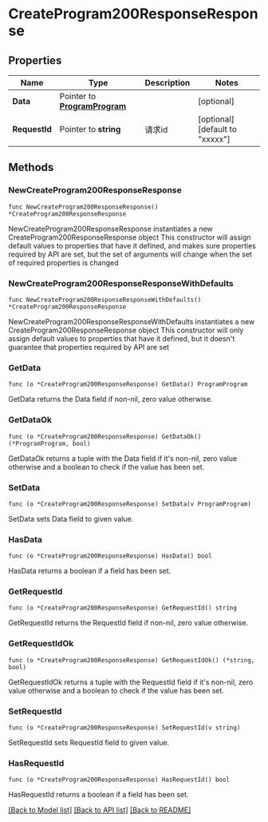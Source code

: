# CreateProgram200ResponseResponse

## Properties

Name | Type | Description | Notes
------------ | ------------- | ------------- | -------------
**Data** | Pointer to [**ProgramProgram**](ProgramProgram.md) |  | [optional] 
**RequestId** | Pointer to **string** | 请求id | [optional] [default to "xxxxx"]

## Methods

### NewCreateProgram200ResponseResponse

`func NewCreateProgram200ResponseResponse() *CreateProgram200ResponseResponse`

NewCreateProgram200ResponseResponse instantiates a new CreateProgram200ResponseResponse object
This constructor will assign default values to properties that have it defined,
and makes sure properties required by API are set, but the set of arguments
will change when the set of required properties is changed

### NewCreateProgram200ResponseResponseWithDefaults

`func NewCreateProgram200ResponseResponseWithDefaults() *CreateProgram200ResponseResponse`

NewCreateProgram200ResponseResponseWithDefaults instantiates a new CreateProgram200ResponseResponse object
This constructor will only assign default values to properties that have it defined,
but it doesn't guarantee that properties required by API are set

### GetData

`func (o *CreateProgram200ResponseResponse) GetData() ProgramProgram`

GetData returns the Data field if non-nil, zero value otherwise.

### GetDataOk

`func (o *CreateProgram200ResponseResponse) GetDataOk() (*ProgramProgram, bool)`

GetDataOk returns a tuple with the Data field if it's non-nil, zero value otherwise
and a boolean to check if the value has been set.

### SetData

`func (o *CreateProgram200ResponseResponse) SetData(v ProgramProgram)`

SetData sets Data field to given value.

### HasData

`func (o *CreateProgram200ResponseResponse) HasData() bool`

HasData returns a boolean if a field has been set.

### GetRequestId

`func (o *CreateProgram200ResponseResponse) GetRequestId() string`

GetRequestId returns the RequestId field if non-nil, zero value otherwise.

### GetRequestIdOk

`func (o *CreateProgram200ResponseResponse) GetRequestIdOk() (*string, bool)`

GetRequestIdOk returns a tuple with the RequestId field if it's non-nil, zero value otherwise
and a boolean to check if the value has been set.

### SetRequestId

`func (o *CreateProgram200ResponseResponse) SetRequestId(v string)`

SetRequestId sets RequestId field to given value.

### HasRequestId

`func (o *CreateProgram200ResponseResponse) HasRequestId() bool`

HasRequestId returns a boolean if a field has been set.


[[Back to Model list]](../README.md#documentation-for-models) [[Back to API list]](../README.md#documentation-for-api-endpoints) [[Back to README]](../README.md)


